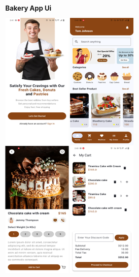 ## Bakery App Ui

<img src="https://github.com/iShinzoo/BakeryAppUI/blob/master/WelcomeScreenSS.png" alt="project-screenshot" width="200" height="400/"> <img src="https://github.com/iShinzoo/BakeryAppUI/blob/master/HomeScreenSS.png" alt="project-screenshot" width="200" height="400/"> <img src="https://github.com/iShinzoo/BakeryAppUI/blob/master/DetailsScreenSS.png" alt="project-screenshot" width="200" height="400/"> <img src="https://github.com/iShinzoo/BakeryAppUI/blob/master/CartScreenSS.png" alt="project-screenshot" width="200" height="400/">
